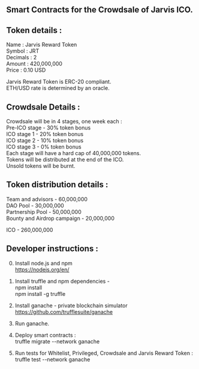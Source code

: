 
## Smart Contracts for the Crowdsale of Jarvis ICO.

## Token details :
Name : Jarvis Reward Token  
Symbol : JRT  
Decimals : 2  
Amount : 420,000,000  
Price : 0.10 USD  

Jarvis Reward Token is ERC-20 compliant.  
ETH/USD rate is determined by an oracle.

## Crowdsale Details :
Crowdsale will be in 4 stages, one week each :   
Pre-ICO stage - 30% token bonus  
ICO stage 1 - 20% token bonus  
ICO stage 2 - 10% token bonus  
ICO stage 3 - 0% token bonus  
Each stage will have a hard cap of 40,000,000 tokens.  
Tokens will be distributed at the end of the ICO.  
Unsold tokens will be burnt.  

## Token distribution details :
Team and advisors - 60,000,000  
DAO Pool - 30,000,000  
Partnership Pool - 50,000,000  
Bounty and Airdrop campaign - 20,000,000  

ICO - 260,000,000  

## Developer instructions :

0. Install node.js and npm  
https://nodejs.org/en/  

1. Install truffle and npm dependencies -  
npm install  
npm install -g truffle  

2. Install ganache - private blockchain simulator  
https://github.com/trufflesuite/ganache  

3. Run ganache.   

4. Deploy smart contracts :  
truffle migrate --network ganache  

5. Run tests for Whitelist, Privileged, Crowdsale and Jarvis Reward Token :  
truffle test --network ganache  
